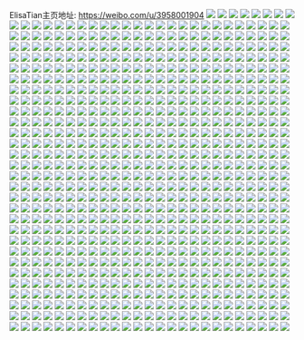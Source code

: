 ElisaTian主页地址: https://weibo.com/u/3958001904 
![](https://wx4.sinaimg.cn/mw2000/ebea50f0ly1h9fyvfhgvpj2192280x6p.jpg) 
![](https://wx4.sinaimg.cn/mw2000/ebea50f0ly1h9fyviqhkmj2192280hdu.jpg) 
![](https://wx4.sinaimg.cn/mw2000/ebea50f0ly1h9fyvkxuymj2192280e82.jpg) 
![](https://wx4.sinaimg.cn/mw2000/ebea50f0ly1h9fyvcoy4zj21ny280e83.jpg) 
![](https://wx4.sinaimg.cn/mw2000/ebea50f0ly1h9ezle5ye9j22bc334qv8.jpg) 
![](https://wx4.sinaimg.cn/mw2000/ebea50f0ly1h9dtytcs03j22bc2ag4qr.jpg) 
![](https://wx4.sinaimg.cn/mw2000/ebea50f0ly1h9dtyrjwynj22bc29mhdu.jpg) 
![](https://wx4.sinaimg.cn/mw2000/ebea50f0ly1h986stzmw3j2192280e81.jpg) 
![](https://wx4.sinaimg.cn/mw2000/ebea50f0ly1h986sqlrrhj22bc3347wj.jpg) 
![](https://wx4.sinaimg.cn/mw2000/ebea50f0ly1h972t22nc6j219227ckjl.jpg) 
![](https://wx4.sinaimg.cn/mw2000/ebea50f0ly1h92io8r3lkj22bc3341kz.jpg) 
![](https://wx4.sinaimg.cn/mw2000/ebea50f0ly1h92io6z4j1j22bc2zokjn.jpg) 
![](https://wx4.sinaimg.cn/mw2000/ebea50f0ly1h920xd5hp7j21yi2p7u0x.jpg) 
![](https://wx4.sinaimg.cn/mw2000/ebea50f0ly1h8yp0cb9pij22bc334npe.jpg) 
![](https://wx4.sinaimg.cn/mw2000/ebea50f0ly1h8yp0an647j22bc334kjn.jpg) 
![](https://wx4.sinaimg.cn/mw2000/ebea50f0ly1h8pn4egg79j22bc334npe.jpg) 
![](https://wx4.sinaimg.cn/mw2000/ebea50f0ly1h8ithi3ht3j21yw2yckjm.jpg) 
![](https://wx4.sinaimg.cn/mw2000/ebea50f0ly1h8illk7v1kj22c0340u0y.jpg) 
![](https://wx4.sinaimg.cn/mw2000/ebea50f0ly1h8bt4ytwtwj22bc2ulkjm.jpg) 
![](https://wx4.sinaimg.cn/mw2000/ebea50f0ly1h862d0gshsj23402c0kjn.jpg) 
![](https://wx4.sinaimg.cn/mw2000/ebea50f0ly1h862cyvs5pj23402c0e82.jpg) 
![](https://wx4.sinaimg.cn/mw2000/ebea50f0ly1h862d1xf8mj23402c0npf.jpg) 
![](https://wx4.sinaimg.cn/mw2000/ebea50f0ly1h862d3pm9cj23402c01kz.jpg) 
![](https://wx4.sinaimg.cn/mw2000/ebea50f0ly1h81hregxozj2190280qv5.jpg) 
![](https://wx4.sinaimg.cn/mw2000/ebea50f0ly1h81hrd3vkhj21iq1nunp7.jpg) 
![](https://wx4.sinaimg.cn/mw2000/ebea50f0ly1h81hrfmpshj21ny1ere81.jpg) 
![](https://wx4.sinaimg.cn/mw2000/ebea50f0ly1h81hrj9lhaj21nz280qv5.jpg) 
![](https://wx4.sinaimg.cn/mw2000/ebea50f0ly1h81hrkays5j21nz280u0x.jpg) 
![](https://wx4.sinaimg.cn/mw2000/ebea50f0ly1h81hrl7me0j21ku21je81.jpg) 
![](https://wx4.sinaimg.cn/mw2000/ebea50f0ly1h7veodhggoj21ns2804qq.jpg) 
![](https://wx4.sinaimg.cn/mw2000/ebea50f0ly1h7veoi4qtpj21nz280qv5.jpg) 
![](https://wx4.sinaimg.cn/mw2000/ebea50f0ly1h7veor5owmj21nz29yu0y.jpg) 
![](https://wx4.sinaimg.cn/mw2000/ebea50f0ly1h7veovveycj21nn280x6p.jpg) 
![](https://wx4.sinaimg.cn/mw2000/ebea50f0ly1h7veoxnfjcj20wi1lfh0v.jpg) 
![](https://wx4.sinaimg.cn/mw2000/ebea50f0ly1h7veoyr5fcj22c03407wi.jpg) 
![](https://wx4.sinaimg.cn/mw2000/ebea50f0ly1h7ou9q674rj22bc2ix1kz.jpg) 
![](https://wx4.sinaimg.cn/mw2000/ebea50f0ly1h7ou9uo7vtj22c02c01l0.jpg) 
![](https://wx4.sinaimg.cn/mw2000/ebea50f0ly1h7ou9ymhzdj22bc2bc7wj.jpg) 
![](https://wx4.sinaimg.cn/mw2000/ebea50f0ly1h7oua28lcfj22bc2i1x6q.jpg) 
![](https://wx4.sinaimg.cn/mw2000/ebea50f0ly1h7mig1ne5tj21mf2807wh.jpg) 
![](https://wx4.sinaimg.cn/mw2000/ebea50f0ly1h7mifxfdeoj20ui1k34kx.jpg) 
![](https://wx4.sinaimg.cn/mw2000/ebea50f0ly1h7mifunhjej20wi1ll4oe.jpg) 
![](https://wx4.sinaimg.cn/mw2000/ebea50f0ly1h7mifxstjlj20wi1msqlf.jpg) 
![](https://wx4.sinaimg.cn/mw2000/ebea50f0ly1h7miftlox7j20wi1lb18v.jpg) 
![](https://wx4.sinaimg.cn/mw2000/ebea50f0ly1h7mifys571j20wi1lo1kx.jpg) 
![](https://wx4.sinaimg.cn/mw2000/ebea50f0ly1h7mifwoguaj2192280kjl.jpg) 
![](https://wx4.sinaimg.cn/mw2000/ebea50f0ly1h7mig0ebrzj215c23u7vu.jpg) 
![](https://wx4.sinaimg.cn/mw2000/ebea50f0ly1h7mig2qnajj2192280b29.jpg) 
![](https://wx4.sinaimg.cn/mw2000/ebea50f0ly1h6wycgfovqj217k28hh6c.jpg) 
![](https://wx4.sinaimg.cn/mw2000/ebea50f0ly1h6wyckxp1qj215o2234i5.jpg) 
![](https://wx4.sinaimg.cn/mw2000/ebea50f0ly1h6wyd8rft9j2190257npe.jpg) 
![](https://wx4.sinaimg.cn/mw2000/ebea50f0ly1h6wydba8uhj2190280kjm.jpg) 
![](https://wx4.sinaimg.cn/mw2000/ebea50f0ly1h6c8t4e3rqj22c0340npd.jpg) 
![](https://wx4.sinaimg.cn/mw2000/ebea50f0ly1h67mkuulr4j20u71f30u9.jpg) 
![](https://wx4.sinaimg.cn/mw2000/ebea50f0ly1h67hso1vgpj22bc3344gi.jpg) 
![](https://wx4.sinaimg.cn/mw2000/ebea50f0ly1h67mkuip4ij21400u0gxm.jpg) 
![](https://wx4.sinaimg.cn/mw2000/ebea50f0ly1h67hsmz0syj22bc334qcw.jpg) 
![](https://wx4.sinaimg.cn/mw2000/ebea50f0ly1h67mktqbuoj21401hck8x.jpg) 
![](https://wx4.sinaimg.cn/mw2000/ebea50f0ly1h67hsqvtbvj22bc334hdu.jpg) 
![](https://wx4.sinaimg.cn/mw2000/ebea50f0ly1h67hsuujs7j22bc334grl.jpg) 
![](https://wx4.sinaimg.cn/mw2000/ebea50f0ly1h67hss3r2ej22bc3341kz.jpg) 
![](https://wx4.sinaimg.cn/mw2000/ebea50f0ly1h67hst5tpaj22bc334x6q.jpg) 
![](https://wx4.sinaimg.cn/mw2000/ebea50f0ly1h67hsu3ysgj22bc334u0x.jpg) 
![](https://wx4.sinaimg.cn/mw2000/ebea50f0ly1h67hsvnraoj22bc334qv5.jpg) 
![](https://wx4.sinaimg.cn/mw2000/ebea50f0ly1h67hswcn1aj22bc334wjr.jpg) 
![](https://wx4.sinaimg.cn/mw2000/ebea50f0ly1h60di99ae7j22c0340e83.jpg) 
![](https://wx4.sinaimg.cn/mw2000/ebea50f0ly1h60di7jf26j22c0340e83.jpg) 
![](https://wx4.sinaimg.cn/mw2000/ebea50f0ly1h60di41pj6j22c03401kz.jpg) 
![](https://wx4.sinaimg.cn/mw2000/ebea50f0ly1h60di5zqd4j22c0340npf.jpg) 
![](https://wx4.sinaimg.cn/mw2000/ebea50f0ly1h60diarjoij22c03407wj.jpg) 
![](https://wx4.sinaimg.cn/mw2000/ebea50f0ly1h60did0r50j22c0340npf.jpg) 
![](https://wx4.sinaimg.cn/mw2000/ebea50f0ly1h60difb263j22c03404qr.jpg) 
![](https://wx4.sinaimg.cn/mw2000/ebea50f0ly1h5tn8h5a0gj228c2y77wi.jpg) 
![](https://wx4.sinaimg.cn/mw2000/ebea50f0ly1h5tn8cj3a3j22c027mkjl.jpg) 
![](https://wx4.sinaimg.cn/mw2000/ebea50f0ly1h5tn8dsgtuj21hk1u71kx.jpg) 
![](https://wx4.sinaimg.cn/mw2000/ebea50f0ly1h5tn8g0iztj21hn20ub29.jpg) 
![](https://wx4.sinaimg.cn/mw2000/ebea50f0ly1h5mef7rl8yj21r02c0npd.jpg) 
![](https://wx4.sinaimg.cn/mw2000/ebea50f0ly1h5mef98lwqj21r02c0hdt.jpg) 
![](https://wx4.sinaimg.cn/mw2000/ebea50f0ly1h5mefcc2xmj21r02bau0y.jpg) 
![](https://wx4.sinaimg.cn/mw2000/ebea50f0ly1h5meesrvhyj226f2g1b2a.jpg) 
![](https://wx4.sinaimg.cn/mw2000/ebea50f0ly1h5mef5y81tj20mo15in71.jpg) 
![](https://wx4.sinaimg.cn/mw2000/ebea50f0ly1h5mef33q5fj22c0340b2g.jpg) 
![](https://wx4.sinaimg.cn/mw2000/ebea50f0ly1h5mefgok00j2340340e85.jpg) 
![](https://wx4.sinaimg.cn/mw2000/ebea50f0ly1h5mef5jh5zj20u0140h6i.jpg) 
![](https://wx4.sinaimg.cn/mw2000/ebea50f0ly1h5mefjccifj22c03401l0.jpg) 
![](https://wx4.sinaimg.cn/mw2000/ebea50f0ly1h5mefk1injj20ku0rt1gk.jpg) 
![](https://wx4.sinaimg.cn/mw2000/ebea50f0ly1h5mefmdvosj22c03404qq.jpg) 
![](https://wx4.sinaimg.cn/mw2000/ebea50f0ly1h56h4sfh44j20wi1j4ank.jpg) 
![](https://wx4.sinaimg.cn/mw2000/ebea50f0ly1h51fbfmbb4j21hc1s24qp.jpg) 
![](https://wx4.sinaimg.cn/mw2000/ebea50f0ly1h4uz0igr3mj21dt1xpkjl.jpg) 
![](https://wx4.sinaimg.cn/mw2000/ebea50f0ly1h4uz0jxi9bj22c0340b2a.jpg) 
![](https://wx4.sinaimg.cn/mw2000/ebea50f0ly1h4iygrsa6uj23402c0x6q.jpg) 
![](https://wx4.sinaimg.cn/mw2000/ebea50f0ly1h4iygq9272j23402c0b2c.jpg) 
![](https://wx4.sinaimg.cn/mw2000/ebea50f0ly1h4iygh2vq7j22lc20bx6q.jpg) 
![](https://wx4.sinaimg.cn/mw2000/ebea50f0ly1h4iygo2c23j23402c0npf.jpg) 
![](https://wx4.sinaimg.cn/mw2000/ebea50f0ly1h4iyglmo0mj21xy2cie82.jpg) 
![](https://wx4.sinaimg.cn/mw2000/ebea50f0ly1h4iyh1nmcwj23402c0x6p.jpg) 
![](https://wx4.sinaimg.cn/mw2000/ebea50f0ly1h4h08yjxpuj22c03404qq.jpg) 
![](https://wx4.sinaimg.cn/mw2000/ebea50f0ly1h4h0906sv8j22c0340qv6.jpg) 
![](https://wx4.sinaimg.cn/mw2000/ebea50f0ly1h4h091m1maj22c0340kjl.jpg) 
![](https://wx4.sinaimg.cn/mw2000/ebea50f0ly1h4h092vhcgj22c0340qv5.jpg) 
![](https://wx4.sinaimg.cn/mw2000/ebea50f0ly1h4h094vlqlj22c03407wi.jpg) 
![](https://wx4.sinaimg.cn/mw2000/ebea50f0ly1h4h096a2u4j22c03401ky.jpg) 
![](https://wx4.sinaimg.cn/mw2000/ebea50f0ly1h4h098b2jaj22c0340e82.jpg) 
![](https://wx4.sinaimg.cn/mw2000/ebea50f0ly1h4h08wzopkj22c0340kjm.jpg) 
![](https://wx4.sinaimg.cn/mw2000/ebea50f0ly1h4h09amp7hj22c0340qv5.jpg) 
![](https://wx4.sinaimg.cn/mw2000/ebea50f0ly1h4h09d8pkrj22c0340kjm.jpg) 
![](https://wx4.sinaimg.cn/mw2000/ebea50f0ly1h48vmsxaeij20wi1mie4i.jpg) 
![](https://wx4.sinaimg.cn/mw2000/ebea50f0ly1h48vmthhr1j20wh1m9nla.jpg) 
![](https://wx4.sinaimg.cn/mw2000/ebea50f0ly1h45pmqpvhij22c0340e84.jpg) 
![](https://wx4.sinaimg.cn/mw2000/ebea50f0ly1h45pmo87ekj21ho1zk4qp.jpg) 
![](https://wx4.sinaimg.cn/mw2000/ebea50f0ly1h45pmsbm08j21ho1zk1ky.jpg) 
![](https://wx4.sinaimg.cn/mw2000/ebea50f0ly1h45pmtgc3xj21ho207u0x.jpg) 
![](https://wx4.sinaimg.cn/mw2000/ebea50f0ly1h3kr04vtwej23342bc7wk.jpg) 
![](https://wx4.sinaimg.cn/mw2000/ebea50f0ly1h3kqzua87wj22bc3344qr.jpg) 
![](https://wx4.sinaimg.cn/mw2000/ebea50f0ly1h3kqzrtui8j22c03404qr.jpg) 
![](https://wx4.sinaimg.cn/mw2000/ebea50f0ly1h3kqzwsyhoj22bc334e82.jpg) 
![](https://wx4.sinaimg.cn/mw2000/ebea50f0ly1h3kr01d6f1j22bc334qv6.jpg) 
![](https://wx4.sinaimg.cn/mw2000/ebea50f0ly1h3kr07eyg2j22bc334e83.jpg) 
![](https://wx4.sinaimg.cn/mw2000/ebea50f0ly1h3g7samfmhj22bc334kjo.jpg) 
![](https://wx4.sinaimg.cn/mw2000/ebea50f0ly1h3g7sci5msj22bc3341kz.jpg) 
![](https://wx4.sinaimg.cn/mw2000/ebea50f0ly1h3g7sd1dg6j21401z4atu.jpg) 
![](https://wx4.sinaimg.cn/mw2000/ebea50f0ly1h3g7s87fkkj22bc334kjm.jpg) 
![](https://wx4.sinaimg.cn/mw2000/ebea50f0ly1h3cil5g87dj20w81mxaq0.jpg) 
![](https://wx4.sinaimg.cn/mw2000/ebea50f0ly1h3cil4hz8bj22bc334hdu.jpg) 
![](https://wx4.sinaimg.cn/mw2000/ebea50f0ly1h3cil8a9ejj22c0340qvb.jpg) 
![](https://wx4.sinaimg.cn/mw2000/ebea50f0ly1h3cil9sef8j22c02wdx6p.jpg) 
![](https://wx4.sinaimg.cn/mw2000/ebea50f0ly1h39a18xbzyj22bc334npe.jpg) 
![](https://wx4.sinaimg.cn/mw2000/ebea50f0ly1h39a171e11j22bc334kjn.jpg) 
![](https://wx4.sinaimg.cn/mw2000/ebea50f0ly1h39a19wylsj22bc334u0x.jpg) 
![](https://wx4.sinaimg.cn/mw2000/ebea50f0ly1h34i4fmf7uj22c0340e85.jpg) 
![](https://wx4.sinaimg.cn/mw2000/ebea50f0ly1h34i4gx9f2j20u0140dov.jpg) 
![](https://wx4.sinaimg.cn/mw2000/ebea50f0ly1h34i4j8oc0j20u0140wms.jpg) 
![](https://wx4.sinaimg.cn/mw2000/ebea50f0ly1h34i8v8n8yj22c0340qv6.jpg) 
![](https://wx4.sinaimg.cn/mw2000/ebea50f0ly1h34i8k1xsbj21mq1vh7wh.jpg) 
![](https://wx4.sinaimg.cn/mw2000/ebea50f0ly1h34i4kcilcj20u0140dqn.jpg) 
![](https://wx4.sinaimg.cn/mw2000/ebea50f0ly1h34i4ky4x1j20u0140n71.jpg) 
![](https://wx4.sinaimg.cn/mw2000/ebea50f0ly1h34ib6kgxhj20u010waoc.jpg) 
![](https://wx4.sinaimg.cn/mw2000/ebea50f0ly1h34ib5l9axj20u0140wqt.jpg) 
![](https://wx4.sinaimg.cn/mw2000/ebea50f0ly1h2t4ce2u80j20p618ydqc.jpg) 
![](https://wx4.sinaimg.cn/mw2000/ebea50f0ly1h2t4cdl95nj20pd18ran8.jpg) 
![](https://wx4.sinaimg.cn/mw2000/ebea50f0ly1h2t4celt6kj20p9190tk0.jpg) 
![](https://wx4.sinaimg.cn/mw2000/ebea50f0ly1h2t4cfbzhfj20po197wpl.jpg) 
![](https://wx4.sinaimg.cn/mw2000/ebea50f0ly1h2rva5644zj21qe1hob29.jpg) 
![](https://wx4.sinaimg.cn/mw2000/ebea50f0ly1h2rva5m91cj20yn1baaoi.jpg) 
![](https://wx4.sinaimg.cn/mw2000/ebea50f0ly1h2rva3zr1xj21o02npe82.jpg) 
![](https://wx4.sinaimg.cn/mw2000/ebea50f0ly1h2kqdazgzlj22c0340u0y.jpg) 
![](https://wx4.sinaimg.cn/mw2000/ebea50f0ly1h2i2hp6i14j21hh20we81.jpg) 
![](https://wx4.sinaimg.cn/mw2000/ebea50f0ly1h1o0a082h8j20n014otia.jpg) 
![](https://wx4.sinaimg.cn/mw2000/ebea50f0ly1h1o0a15deqj20n011m7co.jpg) 
![](https://wx4.sinaimg.cn/mw2000/ebea50f0ly1h1o0a25bsfj20n011mn5t.jpg) 
![](https://wx4.sinaimg.cn/mw2000/ebea50f0ly1h1o09zez4ij20il0zf7az.jpg) 
![](https://wx4.sinaimg.cn/mw2000/ebea50f0ly1h0c7hnbnvej2220220qv6.jpg) 
![](https://wx4.sinaimg.cn/mw2000/ebea50f0ly1h0c7hobnmij22221r2u0x.jpg) 
![](https://wx4.sinaimg.cn/mw2000/ebea50f0ly1h0c7hq9526j22hi1echdu.jpg) 
![](https://wx4.sinaimg.cn/mw2000/ebea50f0ly1h0c7hs9j6aj22qo1wdx6r.jpg) 
![](https://wx4.sinaimg.cn/mw2000/ebea50f0ly1gzwxogh2njj21zk1zku0x.jpg) 
![](https://wx4.sinaimg.cn/mw2000/ebea50f0ly1gzwxohg0fqj21zk1zkx6p.jpg) 
![](https://wx4.sinaimg.cn/mw2000/ebea50f0ly1gzwxok5q78j21zk1jckjl.jpg) 
![](https://wx4.sinaimg.cn/mw2000/ebea50f0ly1gzwxof6tofj21z11zkhdv.jpg) 
![](https://wx4.sinaimg.cn/mw2000/ebea50f0ly1gzq97irx6bj21491zkh51.jpg) 
![](https://wx4.sinaimg.cn/mw2000/ebea50f0ly1gzq97jmdffj211a1zkhdt.jpg) 
![](https://wx4.sinaimg.cn/mw2000/ebea50f0ly1gzq97k9pyyj21491zknmz.jpg) 
![](https://wx4.sinaimg.cn/mw2000/ebea50f0ly1gzq97i80qbj21321aiqj6.jpg) 
![](https://wx4.sinaimg.cn/mw2000/ebea50f0ly1gzmlw275hbj21dy1m2e81.jpg) 
![](https://wx4.sinaimg.cn/mw2000/ebea50f0ly1gz9z5vps56j21ho1zke81.jpg) 
![](https://wx4.sinaimg.cn/mw2000/ebea50f0ly1gz9z5tgcv6j21ho1zkb29.jpg) 
![](https://wx4.sinaimg.cn/mw2000/ebea50f0ly1gz9d0rptfvj21o023ahdu.jpg) 
![](https://wx4.sinaimg.cn/mw2000/ebea50f0ly1gywp4uqua9j22c033yx6r.jpg) 
![](https://wx4.sinaimg.cn/mw2000/ebea50f0ly1gyrd2fvbhlj21hn1zkkjl.jpg) 
![](https://wx4.sinaimg.cn/mw2000/ebea50f0ly1gyfif7kqevj21ho1zkkjl.jpg) 
![](https://wx4.sinaimg.cn/mw2000/ebea50f0ly1gyb3d7idfoj21jk1jkb2a.jpg) 
![](https://wx4.sinaimg.cn/mw2000/ebea50f0ly1gyb3d7y0lkj20ec0ec0v9.jpg) 
![](https://wx4.sinaimg.cn/mw2000/ebea50f0ly1gyb3d5j6zkj21jk1jk4qr.jpg) 
![](https://wx4.sinaimg.cn/mw2000/ebea50f0ly1gyb3d9fwm2j21jk1jkx6p.jpg) 
![](https://wx4.sinaimg.cn/mw2000/ebea50f0ly1gy7rclbaiuj22932rcb2a.jpg) 
![](https://wx4.sinaimg.cn/mw2000/ebea50f0ly1gy05p40r7vj20n00s444p.jpg) 
![](https://wx4.sinaimg.cn/mw2000/ebea50f0ly1gy05p2w225j21491zkkjl.jpg) 
![](https://wx4.sinaimg.cn/mw2000/ebea50f0ly1gy05p1jwhlj21491zke81.jpg) 
![](https://wx4.sinaimg.cn/mw2000/ebea50f0ly1gy05p4h31jj20n00sdgp4.jpg) 
![](https://wx4.sinaimg.cn/mw2000/ebea50f0ly1gxp7wkrh2bj21r71r7qv5.jpg) 
![](https://wx4.sinaimg.cn/mw2000/ebea50f0ly1gxb7urb0cwj21491zknpd.jpg) 
![](https://wx4.sinaimg.cn/mw2000/ebea50f0ly1gxa4k5mzwdj20ye1xg7wh.jpg) 
![](https://wx4.sinaimg.cn/mw2000/ebea50f0ly1gx93dnp9cbj23402c0e81.jpg) 
![](https://wx4.sinaimg.cn/mw2000/ebea50f0ly1gwkfw054r9j20u01bokjl.jpg) 
![](https://wx4.sinaimg.cn/mw2000/ebea50f0ly1gwkfvyn5rdj20u01ap1ky.jpg) 
![](https://wx4.sinaimg.cn/mw2000/ebea50f0ly1gwconjzihnj21hn1vh4qq.jpg) 
![](https://wx4.sinaimg.cn/mw2000/ebea50f0ly1gwconnxnccj21o01o0u0y.jpg) 
![](https://wx4.sinaimg.cn/mw2000/ebea50f0ly1gwconfij7dj21491fdnnh.jpg) 
![](https://wx4.sinaimg.cn/mw2000/ebea50f0ly1gwconmbig7j21zk149npd.jpg) 
![](https://wx4.sinaimg.cn/mw2000/ebea50f0ly1gw5kmlx3ikj20qy0qy42i.jpg) 
![](https://wx4.sinaimg.cn/mw2000/ebea50f0ly1gvyr0wx8c9j21ze33zkjl.jpg) 
![](https://wx4.sinaimg.cn/mw2000/004jRn6oly1gvf4e8z0juj60u00u045402.jpg) 
![](https://wx4.sinaimg.cn/mw2000/004jRn6oly1gvf4e9e6i4j60u00u0dm202.jpg) 
![](https://wx4.sinaimg.cn/mw2000/ebea50f0ly1gvf4e7yuyij20u00u07bq.jpg) 
![](https://wx4.sinaimg.cn/mw2000/ebea50f0ly1gvf4ea4419j21400u0k4w.jpg) 
![](https://wx4.sinaimg.cn/mw2000/004jRn6oly1gvf4mwuvbkj60u00u0k0u02.jpg) 
![](https://wx4.sinaimg.cn/mw2000/ebea50f0ly1gvf4mxbc02j20u00u0gtz.jpg) 
![](https://wx4.sinaimg.cn/mw2000/004jRn6oly1gv046pn4iej61o01o0x6p02.jpg) 
![](https://wx4.sinaimg.cn/mw2000/004jRn6oly1gv046ok94aj61o01o0npd02.jpg) 
![](https://wx4.sinaimg.cn/mw2000/004jRn6oly1gv046r8505j62c02p7npe02.jpg) 
![](https://wx4.sinaimg.cn/mw2000/004jRn6oly1guvd0hunasj611w1oy4qp02.jpg) 
![](https://wx4.sinaimg.cn/mw2000/004jRn6oly1guvd0jf1g0j613e1rle8102.jpg) 
![](https://wx4.sinaimg.cn/mw2000/004jRn6oly1guvd0h3b83j611f1swb2902.jpg) 
![](https://wx4.sinaimg.cn/mw2000/004jRn6oly1gunhk827t2j613x1qs1kx02.jpg) 
![](https://wx4.sinaimg.cn/mw2000/004jRn6oly1gunhk65titj613q1v9e8102.jpg) 
![](https://wx4.sinaimg.cn/mw2000/004jRn6oly1gunhk9u4o3j61291zghdt02.jpg) 
![](https://wx4.sinaimg.cn/mw2000/ebea50f0ly1gunhkb9w9vj21491uib29.jpg) 
![](https://wx4.sinaimg.cn/mw2000/004jRn6oly1gunhke5d9qj61491sx1kx02.jpg) 
![](https://wx4.sinaimg.cn/mw2000/004jRn6oly1gunhkcnj6lj61491zkb2902.jpg) 
![](https://wx4.sinaimg.cn/mw2000/ebea50f0ly1gunhkj81y2j21491vkkjl.jpg) 
![](https://wx4.sinaimg.cn/mw2000/004jRn6oly1gunhkg0hxcj613x1qu4qp02.jpg) 
![](https://wx4.sinaimg.cn/mw2000/ebea50f0ly1gunhkh852xj211w1p64qp.jpg) 
![](https://wx4.sinaimg.cn/mw2000/004jRn6oly1guar8lc6s2j613s1yrb2902.jpg) 
![](https://wx4.sinaimg.cn/mw2000/004jRn6oly1gu1khvm3isj60n00hlacp02.jpg) 
![](https://wx4.sinaimg.cn/mw2000/004jRn6oly1gtwd4ftyoaj61zk1hn7wi02.jpg) 
![](https://wx4.sinaimg.cn/mw2000/004jRn6oly1gtosbf3flmj60u0147n5w02.jpg) 
![](https://wx4.sinaimg.cn/mw2000/ebea50f0ly1gtosbga9t1j21hh1zk4qp.jpg) 
![](https://wx4.sinaimg.cn/mw2000/ebea50f0ly1gtosbiyv15j21491zke81.jpg) 
![](https://wx4.sinaimg.cn/mw2000/ebea50f0ly1gt8elnsr0uj21o01o0u0y.jpg) 
![](https://wx4.sinaimg.cn/mw2000/ebea50f0ly1gsyu7to6pcj21o01o0qv5.jpg) 
![](https://wx4.sinaimg.cn/mw2000/ebea50f0ly1gsyu7vgc73j21ek1j4hba.jpg) 
![](https://wx4.sinaimg.cn/mw2000/ebea50f0ly1gskfti5xiuj21ho1zkqv5.jpg) 
![](https://wx4.sinaimg.cn/mw2000/ebea50f0ly1gskftgozr8j21ga1y9u0x.jpg) 
![](https://wx4.sinaimg.cn/mw2000/ebea50f0ly1gskftkifrej21ho1zkx6p.jpg) 
![](https://wx4.sinaimg.cn/mw2000/ebea50f0ly1gskftlmnjrj21ex1wjnpd.jpg) 
![](https://wx4.sinaimg.cn/mw2000/ebea50f0ly1gskftm7nvvj21ga1xsnpd.jpg) 
![](https://wx4.sinaimg.cn/mw2000/ebea50f0ly1gsfo2f8trsj20n01dqn7u.jpg) 
![](https://wx4.sinaimg.cn/mw2000/ebea50f0ly1gsbxk1vyzpj22c0340hdv.jpg) 
![](https://wx4.sinaimg.cn/mw2000/ebea50f0ly1grsknphq4hj22c03401kz.jpg) 
![](https://wx4.sinaimg.cn/mw2000/ebea50f0ly1grsknqxxsxj22c03401kz.jpg) 
![](https://wx4.sinaimg.cn/mw2000/ebea50f0ly1grsknnugn0j22c0340e82.jpg) 
![](https://wx4.sinaimg.cn/mw2000/ebea50f0ly1grsknsp7cnj21ho1zwnpf.jpg) 
![](https://wx4.sinaimg.cn/mw2000/ebea50f0ly1grrem4pa2pj21o01o0kjm.jpg) 
![](https://wx4.sinaimg.cn/mw2000/ebea50f0ly1gr49s7mrzcj20n00d614g.jpg) 
![](https://wx4.sinaimg.cn/mw2000/ebea50f0ly1gqr3dzddw1j21zk1ho7wl.jpg) 
![](https://wx4.sinaimg.cn/mw2000/ebea50f0ly1gqp15q2kbsj23402c0b2c.jpg) 
![](https://wx4.sinaimg.cn/mw2000/ebea50f0ly1gqc3hf4ueoj23402c0hdw.jpg) 
![](https://wx4.sinaimg.cn/mw2000/ebea50f0ly1gq5hh96tjwj21ds1zfkjo.jpg) 
![](https://wx4.sinaimg.cn/mw2000/ebea50f0ly1gq5hj3ggozj21fl1xd4qu.jpg) 
![](https://wx4.sinaimg.cn/mw2000/ebea50f0ly1gq5hhbtpd0j21ho1wl4qr.jpg) 
![](https://wx4.sinaimg.cn/mw2000/ebea50f0ly1gq5hh6zz4uj21ho1zk7wi.jpg) 
![](https://wx4.sinaimg.cn/mw2000/ebea50f0ly1gq4etmrfwlj22c0340x6q.jpg) 
![](https://wx4.sinaimg.cn/mw2000/ebea50f0ly1gpob97eaycj20n00jnk1q.jpg) 
![](https://wx4.sinaimg.cn/mw2000/ebea50f0ly1gp4kxdffbxj20ru0zsb29.jpg) 
![](https://wx4.sinaimg.cn/mw2000/ebea50f0ly1gp4kx7d2d2j21bj1re4qp.jpg) 
![](https://wx4.sinaimg.cn/mw2000/ebea50f0ly1gp4kxcptssj21ho1zk7wl.jpg) 
![](https://wx4.sinaimg.cn/mw2000/ebea50f0ly1gp4kx4zw6fj21o01o0kjn.jpg) 
![](https://wx4.sinaimg.cn/mw2000/ebea50f0ly1gp4kx665qcj21o01o07wi.jpg) 
![](https://wx4.sinaimg.cn/mw2000/ebea50f0ly1gp4l0ogm5fj20m20x41kx.jpg) 
![](https://wx4.sinaimg.cn/mw2000/ebea50f0ly1gp4l5qra99j20ss177qow.jpg) 
![](https://wx4.sinaimg.cn/mw2000/ebea50f0ly1gp4kx8x4hbj21tz2ldu0y.jpg) 
![](https://wx4.sinaimg.cn/mw2000/ebea50f0ly1gobkq07k7qj21o01o07wi.jpg) 
![](https://wx4.sinaimg.cn/mw2000/ebea50f0ly1go4tk3p8pbj21ho1zk4qp.jpg) 
![](https://wx4.sinaimg.cn/mw2000/ebea50f0ly1go3hvqwjjlj23402c0kjn.jpg) 
![](https://wx4.sinaimg.cn/mw2000/ebea50f0ly1gm1csxeg23j21d720z4qs.jpg) 
![](https://wx4.sinaimg.cn/mw2000/ebea50f0ly1gm1ct71qcej21zk1ho1l0.jpg) 
![](https://wx4.sinaimg.cn/mw2000/ebea50f0ly1gm1ct1791cj21zk1hnnpf.jpg) 
![](https://wx4.sinaimg.cn/mw2000/ebea50f0ly1glz90b2yylj21lo1zk4qv.jpg) 
![](https://wx4.sinaimg.cn/mw2000/ebea50f0ly1glpy7v90h1j21zk1hnqv9.jpg) 
![](https://wx4.sinaimg.cn/mw2000/ebea50f0ly1gl59622u2tj20n01tz1ky.jpg) 
![](https://wx4.sinaimg.cn/mw2000/ebea50f0ly1gkmttv1vb2j21zk1491l0.jpg) 
![](https://wx4.sinaimg.cn/mw2000/ebea50f0ly1gkmtu00p8lj212x1mdk50.jpg) 
![](https://wx4.sinaimg.cn/mw2000/ebea50f0ly1gkmttsuq6tj21zk149u0z.jpg) 
![](https://wx4.sinaimg.cn/mw2000/ebea50f0ly1gkk9jnkja3j21bp1zke85.jpg) 
![](https://wx4.sinaimg.cn/mw2000/ebea50f0ly1gk9xav55jkj22823407wk.jpg) 
![](https://wx4.sinaimg.cn/mw2000/ebea50f0ly1gk9xatmjypj22r72bzu0y.jpg) 
![](https://wx4.sinaimg.cn/mw2000/ebea50f0ly1gk9xawxktsj21hl1qpb29.jpg) 
![](https://wx4.sinaimg.cn/mw2000/ebea50f0ly1gk34jzypthj21451ho7wi.jpg) 
![](https://wx4.sinaimg.cn/mw2000/ebea50f0ly1gk34jz4n0lj224c2ts7wi.jpg) 
![](https://wx4.sinaimg.cn/mw2000/ebea50f0ly1gk34jwlftxj21ho1zkhdz.jpg) 
![](https://wx4.sinaimg.cn/mw2000/ebea50f0ly1giw0qtiq3dj21zk1hoqv9.jpg) 
![](https://wx4.sinaimg.cn/mw2000/ebea50f0ly1giw0qvw8qfj21zk1io4qu.jpg) 
![](https://wx4.sinaimg.cn/mw2000/ebea50f0ly1gibmvcmyebj21hh1ykhdy.jpg) 
![](https://wx4.sinaimg.cn/mw2000/ebea50f0ly1gibmvg8q2xj21gh1zi1l3.jpg) 
![](https://wx4.sinaimg.cn/mw2000/ebea50f0ly1gibmvej8prj21hh1zknpi.jpg) 
![](https://wx4.sinaimg.cn/mw2000/ebea50f0ly1gibmvhn4r9j21wm1fh7wk.jpg) 
![](https://wx4.sinaimg.cn/mw2000/ebea50f0ly1gibmvb3e96j21u71hoe86.jpg) 
![](https://wx4.sinaimg.cn/mw2000/ebea50f0ly1gibmvktnppj21zk1ho1l3.jpg) 
![](https://wx4.sinaimg.cn/mw2000/ebea50f0ly1ghm5scv07ij21o01o0npd.jpg) 
![](https://wx4.sinaimg.cn/mw2000/ebea50f0ly1ggs06z0ku6j21o01o0x6p.jpg) 
![](https://wx4.sinaimg.cn/mw2000/ebea50f0ly1ggpprufx4qj21371qyb29.jpg) 
![](https://wx4.sinaimg.cn/mw2000/ebea50f0ly1ggpprvsz9dj21qq0x21kx.jpg) 
![](https://wx4.sinaimg.cn/mw2000/ebea50f0ly1ggoilcjyqnj21zk1ef4qs.jpg) 
![](https://wx4.sinaimg.cn/mw2000/ebea50f0ly1ggoilgapq1j21zk1ephdw.jpg) 
![](https://wx4.sinaimg.cn/mw2000/ebea50f0ly1ggoimet19lj20n00qtaaf.jpg) 
![](https://wx4.sinaimg.cn/mw2000/ebea50f0ly1ggoipm3xf9j213z0thu0x.jpg) 
![](https://wx4.sinaimg.cn/mw2000/ebea50f0ly1ggoile06ldj21kh14v4qr.jpg) 
![](https://wx4.sinaimg.cn/mw2000/ebea50f0ly1ggoimuq0bxj20n00w1t97.jpg) 
![](https://wx4.sinaimg.cn/mw2000/ebea50f0ly1gget9lp012j21481z2kjl.jpg) 
![](https://wx4.sinaimg.cn/mw2000/ebea50f0ly1gg618ppyanj21hc0u0trt.jpg) 
![](https://wx4.sinaimg.cn/mw2000/ebea50f0ly1gg618p4rzzj22dq1l57wi.jpg) 
![](https://wx4.sinaimg.cn/mw2000/ebea50f0ly1gg3jqiyvt5j21e20s67e1.jpg) 
![](https://wx4.sinaimg.cn/mw2000/ebea50f0ly1gfsttloshtj212e1zku0y.jpg) 
![](https://wx4.sinaimg.cn/mw2000/ebea50f0ly1gfsttityuwj20n00gxdke.jpg) 
![](https://wx4.sinaimg.cn/mw2000/ebea50f0ly1gfsttm8y4mj20n00cpq7g.jpg) 
![](https://wx4.sinaimg.cn/mw2000/ebea50f0ly1gfonpybuy9j21491zkb2b.jpg) 
![](https://wx4.sinaimg.cn/mw2000/ebea50f0ly1gfkscb1m8lj21hn1zkkjo.jpg) 
![](https://wx4.sinaimg.cn/mw2000/ebea50f0ly1gfkscf2v50j21hn1zk4qt.jpg) 
![](https://wx4.sinaimg.cn/mw2000/ebea50f0ly1gfkscg1ysfj20n00ud17s.jpg) 
![](https://wx4.sinaimg.cn/mw2000/ebea50f0ly1gfkscj6193j21491zknpf.jpg) 
![](https://wx4.sinaimg.cn/mw2000/ebea50f0ly1gfkscl1uxdj21o0280u0x.jpg) 
![](https://wx4.sinaimg.cn/mw2000/ebea50f0ly1gfksc6zb8fj21491zk1kx.jpg) 
![](https://wx4.sinaimg.cn/mw2000/ebea50f0ly1gfksdq3hxpj22801o0e83.jpg) 
![](https://wx4.sinaimg.cn/mw2000/ebea50f0ly1gfksdnyn4gj21o01o0x6p.jpg) 
![](https://wx4.sinaimg.cn/mw2000/ebea50f0ly1gfksdrirl9j21o01o0b2a.jpg) 
![](https://wx4.sinaimg.cn/mw2000/ebea50f0ly1gf555f5xmzj20u00u012v.jpg) 
![](https://wx4.sinaimg.cn/mw2000/ebea50f0ly1gf3ui0xdl0j21o01o0hdu.jpg) 
![](https://wx4.sinaimg.cn/mw2000/ebea50f0ly1gf3ui3curyj21o01o0b2a.jpg) 
![](https://wx4.sinaimg.cn/mw2000/ebea50f0ly1gf3ui5887tj21o01o07wi.jpg) 
![](https://wx4.sinaimg.cn/mw2000/ebea50f0ly1gf3ui6wsuqj21o01o0e82.jpg) 
![](https://wx4.sinaimg.cn/mw2000/ebea50f0ly1gf3ui9bvnyj21o01o0u0x.jpg) 
![](https://wx4.sinaimg.cn/mw2000/ebea50f0ly1gf3uibdljzj21o01o0u0x.jpg) 
![](https://wx4.sinaimg.cn/mw2000/ebea50f0ly1gey2qq1xafj21ea23f1kx.jpg) 
![](https://wx4.sinaimg.cn/mw2000/ebea50f0ly1geeauerpalj21zk1if1ky.jpg) 
![](https://wx4.sinaimg.cn/mw2000/ebea50f0ly1geeauduza7j21hn1zknoi.jpg) 
![](https://wx4.sinaimg.cn/mw2000/ebea50f0ly1geeauf6xgcj21zk1hoaxf.jpg) 
![](https://wx4.sinaimg.cn/mw2000/ebea50f0ly1gdx5ibvelij20n02vzqv8.jpg) 
![](https://wx4.sinaimg.cn/mw2000/ebea50f0ly1gdj2t1jmr0j20n00p3dih.jpg) 
![](https://wx4.sinaimg.cn/mw2000/ebea50f0ly1gdivun1v82j20n024o1hl.jpg) 
![](https://wx4.sinaimg.cn/mw2000/ebea50f0ly1gdfl0ky1x7j21o0280hdu.jpg) 
![](https://wx4.sinaimg.cn/mw2000/ebea50f0ly1gdb0bow4uxj21o0280u0y.jpg) 
![](https://wx4.sinaimg.cn/mw2000/ebea50f0ly1gdb0bqjgwoj21o0280e82.jpg) 
![](https://wx4.sinaimg.cn/mw2000/ebea50f0ly1gdb0bswtulj21o0280kjm.jpg) 
![](https://wx4.sinaimg.cn/mw2000/ebea50f0ly1gdb0bv1tqfj21o0280b2a.jpg) 
![](https://wx4.sinaimg.cn/mw2000/ebea50f0ly1gdb0bwjidgj21o0280e83.jpg) 
![](https://wx4.sinaimg.cn/mw2000/ebea50f0ly1gdb0bxoq3yj21o0280b2a.jpg) 
![](https://wx4.sinaimg.cn/mw2000/ebea50f0ly1gdb0byydb1j21o02801ky.jpg) 
![](https://wx4.sinaimg.cn/mw2000/ebea50f0ly1gdb0bnynrkj21z41hc1ky.jpg) 
![](https://wx4.sinaimg.cn/mw2000/ebea50f0ly1gdb0bzql04j21xz19e7wh.jpg) 
![](https://wx4.sinaimg.cn/mw2000/ebea50f0ly1gdb0c3prcjj20n03exu10.jpg) 
![](https://wx4.sinaimg.cn/mw2000/ebea50f0ly1gd8luq3mn2j21o01o07wl.jpg) 
![](https://wx4.sinaimg.cn/mw2000/ebea50f0ly1gcyfzvgo1bj21o01o01ky.jpg) 
![](https://wx4.sinaimg.cn/mw2000/ebea50f0ly1gcv29xefm7j21gr1vve83.jpg) 
![](https://wx4.sinaimg.cn/mw2000/ebea50f0ly1gcv2a3m1ksj21lc1jqqv5.jpg) 
![](https://wx4.sinaimg.cn/mw2000/ebea50f0ly1gcv2a5415bj21o01o0npd.jpg) 
![](https://wx4.sinaimg.cn/mw2000/ebea50f0ly1gcv2a1e9yej21h12097wk.jpg) 
![](https://wx4.sinaimg.cn/mw2000/ebea50f0ly1gcv2a5qayrj21o01o0hdt.jpg) 
![](https://wx4.sinaimg.cn/mw2000/ebea50f0ly1gcv29uda6gj21o01o0e81.jpg) 
![](https://wx4.sinaimg.cn/mw2000/ebea50f0ly1gcv2a6hwwej21ho1zke84.jpg) 
![](https://wx4.sinaimg.cn/mw2000/ebea50f0ly1gcv2a7n6n5j21o01o0qv5.jpg) 
![](https://wx4.sinaimg.cn/mw2000/ebea50f0ly1gcv2a4dqmoj21o01o0u0x.jpg) 
![](https://wx4.sinaimg.cn/mw2000/ebea50f0ly1gcv2a90fcgj21o01o04qq.jpg) 
![](https://wx4.sinaimg.cn/mw2000/ebea50f0ly1gcmycuo2iaj21o01o0u0x.jpg) 
![](https://wx4.sinaimg.cn/mw2000/ebea50f0ly1gcci1xk63wj21o01o0hdt.jpg) 
![](https://wx4.sinaimg.cn/mw2000/ebea50f0gy1gc6fpw3ogdj23402c0x6p.jpg) 
![](https://wx4.sinaimg.cn/mw2000/ebea50f0ly1gc2pdua9ylj20u010edpz.jpg) 
![](https://wx4.sinaimg.cn/mw2000/ebea50f0ly1gboaeq9qvpj22bc334qv6.jpg) 
![](https://wx4.sinaimg.cn/mw2000/ebea50f0ly1gbbawsxvraj20n00zbtla.jpg) 
![](https://wx4.sinaimg.cn/mw2000/ebea50f0ly1gaztd41nnij21o01o0hdt.jpg) 
![](https://wx4.sinaimg.cn/mw2000/ebea50f0gy1gatu6ggjg9j21491zkkjn.jpg) 
![](https://wx4.sinaimg.cn/mw2000/ebea50f0gy1gatuay4d2hj22c02c04o1.jpg) 
![](https://wx4.sinaimg.cn/mw2000/ebea50f0gy1gatubr7gl8j22481l61ky.jpg) 
![](https://wx4.sinaimg.cn/mw2000/ebea50f0ly1gah5ltkocsj21l62dshdt.jpg) 
![](https://wx4.sinaimg.cn/mw2000/ebea50f0ly1ga7y3qziboj22462zwx6q.jpg) 
![](https://wx4.sinaimg.cn/mw2000/ebea50f0ly1g9uc5sgvxdj216o1ku1kx.jpg) 
![](https://wx4.sinaimg.cn/mw2000/ebea50f0ly1g9phymo1s8j20rs1smtuu.jpg) 
![](https://wx4.sinaimg.cn/mw2000/ebea50f0ly1g9p7xdl8rrj23402c01kx.jpg) 
![](https://wx4.sinaimg.cn/mw2000/ebea50f0ly1g9nzoqp5ipj20rs1qr7wd.jpg) 
![](https://wx4.sinaimg.cn/mw2000/ebea50f0ly1g9nzopv1adj20rs1p0dz1.jpg) 
![](https://wx4.sinaimg.cn/mw2000/ebea50f0ly1g9nzoraxdqj20rs1q6qrf.jpg) 
![](https://wx4.sinaimg.cn/mw2000/ebea50f0ly1g9nzorsjjej20rs18iakr.jpg) 
![](https://wx4.sinaimg.cn/mw2000/ebea50f0ly1g9ma0e7oz5j20rs10htlr.jpg) 
![](https://wx4.sinaimg.cn/mw2000/ebea50f0ly1g9gi2crdi5j20v91vodqo.jpg) 
![](https://wx4.sinaimg.cn/mw2000/ebea50f0ly1g93h6sxydxj20v90v6k9o.jpg) 
![](https://wx4.sinaimg.cn/mw2000/ebea50f0ly1g8wrpkyf7vj20v90n1no5.jpg) 
![](https://wx4.sinaimg.cn/mw2000/ebea50f0ly1g8vip4y324j23402c0hdv.jpg) 
![](https://wx4.sinaimg.cn/mw2000/ebea50f0ly1g8vip8utevj21bf0zkb2a.jpg) 
![](https://wx4.sinaimg.cn/mw2000/ebea50f0ly1g8vip9repkj21bf0zk7wi.jpg) 
![](https://wx4.sinaimg.cn/mw2000/ebea50f0ly1g8vip6gvaxj21491zke84.jpg) 
![](https://wx4.sinaimg.cn/mw2000/ebea50f0ly1g8vip7xe7lj210o1zk4qs.jpg) 
![](https://wx4.sinaimg.cn/mw2000/ebea50f0ly1g8vip3eoqej21ho1zkx6v.jpg) 
![](https://wx4.sinaimg.cn/mw2000/ebea50f0gy1g8mb5u5og5j21zk1honpf.jpg) 
![](https://wx4.sinaimg.cn/mw2000/ebea50f0ly1g8bwc95zufj21zk1honpd.jpg) 
![](https://wx4.sinaimg.cn/mw2000/ebea50f0ly1g8bwcai7ddj21zk1hob2a.jpg) 
![](https://wx4.sinaimg.cn/mw2000/ebea50f0gy1g7wy2eji4tj20rs1gsdwv.jpg) 
![](https://wx4.sinaimg.cn/mw2000/ebea50f0gy1g7wpfd2m5ej22c02c0qv6.jpg) 
![](https://wx4.sinaimg.cn/mw2000/ebea50f0ly1g7kc8eind2j21mc1mcb29.jpg) 
![](https://wx4.sinaimg.cn/mw2000/ebea50f0ly1g7kc8e12ihj20sg0sgwk4.jpg) 
![](https://wx4.sinaimg.cn/mw2000/ebea50f0ly1g7kc8euiotj21mc1mch3p.jpg) 
![](https://wx4.sinaimg.cn/mw2000/ebea50f0ly1g7j3z6tg39j21491zk1l0.jpg) 
![](https://wx4.sinaimg.cn/mw2000/ebea50f0ly1g7gexx0c02j23401ppqv5.jpg) 
![](https://wx4.sinaimg.cn/mw2000/ebea50f0ly1g76whqq3jzj20v90hk7ct.jpg) 
![](https://wx4.sinaimg.cn/mw2000/ebea50f0ly1g6y50w5py3j20tn0mr0zv.jpg) 
![](https://wx4.sinaimg.cn/mw2000/ebea50f0ly1g6y50xiay1j20u00u0jxi.jpg) 
![](https://wx4.sinaimg.cn/mw2000/ebea50f0ly1g6y50u57ykj23402c0x6q.jpg) 
![](https://wx4.sinaimg.cn/mw2000/ebea50f0ly1g6thjyag3dj233d23d4qr.jpg) 
![](https://wx4.sinaimg.cn/mw2000/ebea50f0ly1g6oknl3lvpj212o1w64j1.jpg) 
![](https://wx4.sinaimg.cn/mw2000/ebea50f0ly1g6oknkr2a6j211q1xye0m.jpg) 
![](https://wx4.sinaimg.cn/mw2000/ebea50f0ly1g6okogp46fj21061y2qq7.jpg) 
![](https://wx4.sinaimg.cn/mw2000/ebea50f0ly1g6okoda3uxj21o02yo7wp.jpg) 
![](https://wx4.sinaimg.cn/mw2000/ebea50f0ly1g6oko7mkq3j21o02you15.jpg) 
![](https://wx4.sinaimg.cn/mw2000/ebea50f0ly1g6okofr06hj21o02yokjr.jpg) 
![](https://wx4.sinaimg.cn/mw2000/ebea50f0ly1g6jzba3f8sj22c02c0npe.jpg) 
![](https://wx4.sinaimg.cn/mw2000/ebea50f0gy1g6deydcwiqj20v90uzqv5.jpg) 
![](https://wx4.sinaimg.cn/mw2000/ebea50f0gy1g6deyuk1fgj20v90um4qq.jpg) 
![](https://wx4.sinaimg.cn/mw2000/ebea50f0gy1g6deygs1smj20v90uj1ky.jpg) 
![](https://wx4.sinaimg.cn/mw2000/ebea50f0gy1g6deylte15j22c02c0x6r.jpg) 
![](https://wx4.sinaimg.cn/mw2000/ebea50f0gy1g6deymj845j20r10jejvh.jpg) 
![](https://wx4.sinaimg.cn/mw2000/ebea50f0gy1g6deynasiuj20v50qc7en.jpg) 
![](https://wx4.sinaimg.cn/mw2000/ebea50f0gy1g6deyad20yj20v90t5e81.jpg) 
![](https://wx4.sinaimg.cn/mw2000/ebea50f0gy1g6deyw9bnoj20v90l1nkn.jpg) 
![](https://wx4.sinaimg.cn/mw2000/ebea50f0gy1g6deyp86bjj20v90qh7wh.jpg) 
![](https://wx4.sinaimg.cn/mw2000/ebea50f0gy1g6c8yofk89j20v91ocniu.jpg) 
![](https://wx4.sinaimg.cn/mw2000/ebea50f0gy1g6c8ys72hvj20v91oc1kx.jpg) 
![](https://wx4.sinaimg.cn/mw2000/ebea50f0gy1g6c8ytrqfzj20v91ocqt4.jpg) 
![](https://wx4.sinaimg.cn/mw2000/ebea50f0gy1g6c8yqr3q4j20v91ocb29.jpg) 
![](https://wx4.sinaimg.cn/mw2000/ebea50f0gy1g6c8yv81swj20v91ocx0r.jpg) 
![](https://wx4.sinaimg.cn/mw2000/ebea50f0gy1g6c8ywq32fj20v91oc1kx.jpg) 
![](https://wx4.sinaimg.cn/mw2000/ebea50f0gy1g6av4miaw9j21ho1zkqv8.jpg) 
![](https://wx4.sinaimg.cn/mw2000/ebea50f0gy1g6av3u3d22j22c02c0hdv.jpg) 
![](https://wx4.sinaimg.cn/mw2000/ebea50f0gy1g6auxh3uuij23402c0u0z.jpg) 
![](https://wx4.sinaimg.cn/mw2000/ebea50f0ly1g65h6ex3ojj21ho1zkhdx.jpg) 
![](https://wx4.sinaimg.cn/mw2000/ebea50f0ly1g5s9fqtsxuj21sg0yf4qp.jpg) 
![](https://wx4.sinaimg.cn/mw2000/ebea50f0ly1g5fz52zhqej21cc1sg1ky.jpg) 
![](https://wx4.sinaimg.cn/mw2000/ebea50f0ly1g4jh17mlggj20rs16rnfb.jpg) 
![](https://wx4.sinaimg.cn/mw2000/ebea50f0ly1g4jh1dgwe6j20rs1lw1kx.jpg) 
![](https://wx4.sinaimg.cn/mw2000/ebea50f0ly1g4jh1hicycj23402c0b2b.jpg) 
![](https://wx4.sinaimg.cn/mw2000/ebea50f0ly1g4jh18t4pwj23402c01ky.jpg) 
![](https://wx4.sinaimg.cn/mw2000/ebea50f0ly1g4jh16yy5pj23402c0hdu.jpg) 
![](https://wx4.sinaimg.cn/mw2000/ebea50f0ly1g4jh1dxor7j20v90wdwqz.jpg) 
![](https://wx4.sinaimg.cn/mw2000/ebea50f0ly1g4hwa6utxuj20v910j10c.jpg) 
![](https://wx4.sinaimg.cn/mw2000/ebea50f0ly1g4hwabu3okj24mo3344qt.jpg) 
![](https://wx4.sinaimg.cn/mw2000/ebea50f0ly1g4hwc25m7pj20v90kraea.jpg) 
![](https://wx4.sinaimg.cn/mw2000/ebea50f0gy1g4g6styfyvj216o1kue79.jpg) 
![](https://wx4.sinaimg.cn/mw2000/ebea50f0gy1g4g6svsuvij216o1ku7wh.jpg) 
![](https://wx4.sinaimg.cn/mw2000/ebea50f0ly1g4eom1tdrej20rs1t7x16.jpg) 
![](https://wx4.sinaimg.cn/mw2000/ebea50f0gy1g43b4qetsmj22c02c01kz.jpg) 
![](https://wx4.sinaimg.cn/mw2000/ebea50f0gy1g43b58lyecj22c02c0x6r.jpg) 
![](https://wx4.sinaimg.cn/mw2000/ebea50f0gy1g43b4du1roj22c02c0b2a.jpg) 
![](https://wx4.sinaimg.cn/mw2000/ebea50f0ly1g3oczrnhylj21cc1sge82.jpg) 
![](https://wx4.sinaimg.cn/mw2000/ebea50f0ly1g3oczzi8j3j233422d7wj.jpg) 
![](https://wx4.sinaimg.cn/mw2000/ebea50f0ly1g3oczt6lthj20v90snwpj.jpg) 
![](https://wx4.sinaimg.cn/mw2000/ebea50f0ly1g3m0o5yvvxj23402c0b29.jpg) 
![](https://wx4.sinaimg.cn/mw2000/ebea50f0ly1g3kprya22sj21cc1sgttx.jpg) 
![](https://wx4.sinaimg.cn/mw2000/ebea50f0ly1g3kpryvgtqj219m1prk9o.jpg) 
![](https://wx4.sinaimg.cn/mw2000/ebea50f0ly1g3kprxm083j20v912u7wh.jpg) 
![](https://wx4.sinaimg.cn/mw2000/ebea50f0ly1g3kilwrxlyj22c02c0kjm.jpg) 
![](https://wx4.sinaimg.cn/mw2000/ebea50f0ly1g3kilungfrj22c02c04qq.jpg) 
![](https://wx4.sinaimg.cn/mw2000/ebea50f0ly1g3kilzhbcej22c02c0b2a.jpg) 
![](https://wx4.sinaimg.cn/mw2000/ebea50f0ly1g3kim20qu5j22c02c0u0y.jpg) 
![](https://wx4.sinaimg.cn/mw2000/ebea50f0ly1g3kim41naej22c02c07wi.jpg) 
![](https://wx4.sinaimg.cn/mw2000/ebea50f0ly1g3kim626dbj22c02c0x6p.jpg) 
![](https://wx4.sinaimg.cn/mw2000/ebea50f0ly1g3kimbjkysj22c02c0e82.jpg) 
![](https://wx4.sinaimg.cn/mw2000/ebea50f0ly1g3kimf93shj22c02c0hdu.jpg) 
![](https://wx4.sinaimg.cn/mw2000/ebea50f0ly1g3kimh31tej22c02c0npd.jpg) 
![](https://wx4.sinaimg.cn/mw2000/ebea50f0ly1g3hcryjtq2j20v91vo49e.jpg) 
![](https://wx4.sinaimg.cn/mw2000/ebea50f0ly1g3dnl75qhnj22c02c0npe.jpg) 
![](https://wx4.sinaimg.cn/mw2000/ebea50f0ly1g3dnl8cbiuj21cf1sg7wh.jpg) 
![](https://wx4.sinaimg.cn/mw2000/ebea50f0ly1g3dnlcpg9ij20vc15s4j1.jpg) 
![](https://wx4.sinaimg.cn/mw2000/ebea50f0ly1g3dnlc1j2jj22c02c0hdv.jpg) 
![](https://wx4.sinaimg.cn/mw2000/ebea50f0ly1g2neza5c9nj20v91voakc.jpg) 
![](https://wx4.sinaimg.cn/mw2000/ebea50f0gy1g2f9bgx7yrj20v90venpd.jpg) 
![](https://wx4.sinaimg.cn/mw2000/ebea50f0ly1g1wrdj9tfkj22c0340kjl.jpg) 
![](https://wx4.sinaimg.cn/mw2000/ebea50f0ly1g1uajf4w6mj216o1ku1ky.jpg) 
![](https://wx4.sinaimg.cn/mw2000/ebea50f0ly1g1uajgcrk4j20v90sob29.jpg) 
![](https://wx4.sinaimg.cn/mw2000/ebea50f0ly1g1uajdqy2bj20v90ryb29.jpg) 
![](https://wx4.sinaimg.cn/mw2000/ebea50f0gy1g1rxi20lm9j21cc1sikjo.jpg) 
![](https://wx4.sinaimg.cn/mw2000/ebea50f0ly1g1qkhsw42oj21sg1ccb29.jpg) 
![](https://wx4.sinaimg.cn/mw2000/ebea50f0ly1g1qkhtmiocj21cc1sg4qp.jpg) 
![](https://wx4.sinaimg.cn/mw2000/ebea50f0ly1g1qkhuiy92j21sg1cc1kx.jpg) 
![](https://wx4.sinaimg.cn/mw2000/ebea50f0ly1g1qkhw117tj21sg1cchdt.jpg) 
![](https://wx4.sinaimg.cn/mw2000/ebea50f0ly1g1qkhv8bmbj21sg1cchdt.jpg) 
![](https://wx4.sinaimg.cn/mw2000/ebea50f0ly1g1qkhry61hj21r019h1kx.jpg) 
![](https://wx4.sinaimg.cn/mw2000/ebea50f0ly1g1pt3g7fxkj21cc1sru0z.jpg) 
![](https://wx4.sinaimg.cn/mw2000/ebea50f0ly1g1pt3gsxd6j23402c0k0o.jpg) 
![](https://wx4.sinaimg.cn/mw2000/ebea50f0ly1g1pt3irsrzj23402c0npd.jpg) 
![](https://wx4.sinaimg.cn/mw2000/ebea50f0ly1g1pt3kstbej23402c0npd.jpg) 
![](https://wx4.sinaimg.cn/mw2000/ebea50f0ly1g1pl1rbgwgj216o1ku4qq.jpg) 
![](https://wx4.sinaimg.cn/mw2000/ebea50f0ly1g1oorodtouj21cc1sgqv7.jpg) 
![](https://wx4.sinaimg.cn/mw2000/ebea50f0ly1g1jqz97nmoj21sg2ds4qp.jpg) 
![](https://wx4.sinaimg.cn/mw2000/ebea50f0ly1g1jqza1q2lj21sg2ds1kx.jpg) 
![](https://wx4.sinaimg.cn/mw2000/ebea50f0ly1g1jrpbrzt1j22c0340e82.jpg) 
![](https://wx4.sinaimg.cn/mw2000/ebea50f0ly1g1d0vjb6c0j20rs20s11m.jpg) 
![](https://wx4.sinaimg.cn/mw2000/ebea50f0ly1g1d0vjpi6dj20rs15o7h6.jpg) 
![](https://wx4.sinaimg.cn/mw2000/ebea50f0ly1g1d0vk4lxnj20rs2221az.jpg) 
![](https://wx4.sinaimg.cn/mw2000/ebea50f0ly1g1d0vkmi0oj20rs1qie25.jpg) 
![](https://wx4.sinaimg.cn/mw2000/ebea50f0ly1g1d0viz27ij20rs1luk7k.jpg) 
![](https://wx4.sinaimg.cn/mw2000/ebea50f0ly1g1d0vl6jylj20u013ywp8.jpg) 
![](https://wx4.sinaimg.cn/mw2000/ebea50f0ly1g0zecqhzpij20u013y154.jpg) 
![](https://wx4.sinaimg.cn/mw2000/ebea50f0ly1g0zecr5aa4j20qn111k0q.jpg) 
![](https://wx4.sinaimg.cn/mw2000/ebea50f0ly1g0zecres61j20rs110wlf.jpg) 
![](https://wx4.sinaimg.cn/mw2000/ebea50f0ly1g0zev7skb8j21cc1sghdv.jpg) 
![](https://wx4.sinaimg.cn/mw2000/ebea50f0ly1fzuinz5t5pj22t720ke86.jpg) 
![](https://wx4.sinaimg.cn/mw2000/ebea50f0ly1fztn2nefstj20a60betdx.jpg) 
![](https://wx4.sinaimg.cn/mw2000/ebea50f0ly1fzc64ncltij21cc1o61l0.jpg) 
![](https://wx4.sinaimg.cn/mw2000/ebea50f0ly1fzc64lq0qvj22c02c0npd.jpg) 
![](https://wx4.sinaimg.cn/mw2000/ebea50f0ly1fzc64kk3orj22c02c0x6p.jpg) 
![](https://wx4.sinaimg.cn/mw2000/ebea50f0ly1fz7ka51275j21cc1sgb2c.jpg) 
![](https://wx4.sinaimg.cn/mw2000/ebea50f0ly1fyx7h6klklj21bf0qodlt.jpg) 
![](https://wx4.sinaimg.cn/mw2000/ebea50f0gy1fyqec7vkbaj21f02iob2d.jpg) 
![](https://wx4.sinaimg.cn/mw2000/ebea50f0gy1fyqec0xzmxj22c02c0u14.jpg) 
![](https://wx4.sinaimg.cn/mw2000/ebea50f0gy1fyqechj5ouj22c02c0x6x.jpg) 
![](https://wx4.sinaimg.cn/mw2000/ebea50f0gy1fyqect33vdj22c02c04qy.jpg) 
![](https://wx4.sinaimg.cn/mw2000/ebea50f0gy1fyqed9j68kj22t91rnnpk.jpg) 
![](https://wx4.sinaimg.cn/mw2000/ebea50f0gy1fyqecz4m6lj21e82557wk.jpg) 
![](https://wx4.sinaimg.cn/mw2000/ebea50f0gy1fyqedzhck5j22c0340b2d.jpg) 
![](https://wx4.sinaimg.cn/mw2000/ebea50f0gy1fyqee6wx2vj22c0340x6r.jpg) 
![](https://wx4.sinaimg.cn/mw2000/ebea50f0gy1fyqeedhuy8j22c0340hdx.jpg) 
![](https://wx4.sinaimg.cn/mw2000/ebea50f0gy1fyp4v2p2uej20v91voqdv.jpg) 
![](https://wx4.sinaimg.cn/mw2000/ebea50f0gy1fyp4v0lvxkj20v91vo12p.jpg) 
![](https://wx4.sinaimg.cn/mw2000/ebea50f0gy1fyp4v4ujv9j20v91vowrk.jpg) 
![](https://wx4.sinaimg.cn/mw2000/ebea50f0gy1fyo1cri0jyj22c02c0e81.jpg) 
![](https://wx4.sinaimg.cn/mw2000/ebea50f0gy1fyo1cp03wnj22c02c0kjl.jpg) 
![](https://wx4.sinaimg.cn/mw2000/ebea50f0gy1fyo1ctxp3oj22c02c07wh.jpg) 
![](https://wx4.sinaimg.cn/mw2000/ebea50f0gy1fyo1cw3wuij22c02c01kx.jpg) 
![](https://wx4.sinaimg.cn/mw2000/ebea50f0ly1fyj8yyt2iwj22c0340u0x.jpg) 
![](https://wx4.sinaimg.cn/mw2000/ebea50f0ly1fyi3yeoau5j22c02c07wj.jpg) 
![](https://wx4.sinaimg.cn/mw2000/ebea50f0ly1fyfijqqqk8j21cc1sgb2c.jpg) 
![](https://wx4.sinaimg.cn/mw2000/ebea50f0ly1fyfijvl5tjj22c02c0e81.jpg) 
![](https://wx4.sinaimg.cn/mw2000/ebea50f0ly1fyfijuiyp8j22c02c0e81.jpg) 
![](https://wx4.sinaimg.cn/mw2000/ebea50f0ly1fyb7pnl19uj20v91vo7wm.jpg) 
![](https://wx4.sinaimg.cn/mw2000/ebea50f0ly1fyb7pkbu03j20v91vox6t.jpg) 
![](https://wx4.sinaimg.cn/mw2000/ebea50f0ly1fy7rnd2j73j21cc18tb2a.jpg) 
![](https://wx4.sinaimg.cn/mw2000/ebea50f0ly1fy25prpgocj20u00femyz.jpg) 
![](https://wx4.sinaimg.cn/mw2000/ebea50f0gy1fxzd4zho3cj22802yo1l5.jpg) 
![](https://wx4.sinaimg.cn/mw2000/ebea50f0gy1fxzd47d8h3j22802yob2h.jpg) 
![](https://wx4.sinaimg.cn/mw2000/ebea50f0gy1fxzd57ypsdj22802yoqvc.jpg) 
![](https://wx4.sinaimg.cn/mw2000/ebea50f0gy1fxxaye9ennj20tr1sgauf.jpg) 
![](https://wx4.sinaimg.cn/mw2000/ebea50f0ly1fxqf2xvw3zj20ty1hagse.jpg) 
![](https://wx4.sinaimg.cn/mw2000/ebea50f0ly1fxk8aokrk2j21091sgx6q.jpg) 
![](https://wx4.sinaimg.cn/mw2000/ebea50f0ly1fxk8aqqlgsj21091sgu0y.jpg) 
![](https://wx4.sinaimg.cn/mw2000/ebea50f0ly1fxjo1y0dd2j20m80cin7t.jpg) 
![](https://wx4.sinaimg.cn/mw2000/ebea50f0ly1fx5olclp0sj219s1i8k7j.jpg) 
![](https://wx4.sinaimg.cn/mw2000/ebea50f0ly1fx24getl7bj22c02c0x6p.jpg) 
![](https://wx4.sinaimg.cn/mw2000/ebea50f0ly1fwtsvbm6thj20v91vowxv.jpg) 
![](https://wx4.sinaimg.cn/mw2000/ebea50f0gy1fwntuk7wlfj22c02c0b2a.jpg) 
![](https://wx4.sinaimg.cn/mw2000/ebea50f0ly1fwik84bwdej21cc1sgu0y.jpg) 
![](https://wx4.sinaimg.cn/mw2000/ebea50f0ly1fwaersl2zjj22c02c0u0x.jpg) 
![](https://wx4.sinaimg.cn/mw2000/ebea50f0ly1fw4mkt0z6qj20ty0oodgo.jpg) 
![](https://wx4.sinaimg.cn/mw2000/ebea50f0ly1fvzo6a5029j20yz1qsb2b.jpg) 
![](https://wx4.sinaimg.cn/mw2000/ebea50f0ly1fvu5kfgzuqj21cc19lu0y.jpg) 
![](https://wx4.sinaimg.cn/mw2000/ebea50f0ly1fvu5kxn738j21641m21kz.jpg) 
![](https://wx4.sinaimg.cn/mw2000/ebea50f0ly1fvu5km7x5ij20v91izhdt.jpg) 
![](https://wx4.sinaimg.cn/mw2000/ebea50f0ly1fvsoim032uj22c02c07wi.jpg) 
![](https://wx4.sinaimg.cn/mw2000/ebea50f0gy1fvki3677gij20u00z47cl.jpg) 
![](https://wx4.sinaimg.cn/mw2000/ebea50f0gy1fvio2l3zxsj22c02c0e82.jpg) 
![](https://wx4.sinaimg.cn/mw2000/ebea50f0ly1fvd1g99zs2j20u00u0gtd.jpg) 
![](https://wx4.sinaimg.cn/mw2000/ebea50f0ly1fvcrijn4xwj20og0yfx0t.jpg) 
![](https://wx4.sinaimg.cn/mw2000/ebea50f0ly1fvcji94di0j23402c0u0x.jpg) 
![](https://wx4.sinaimg.cn/mw2000/ebea50f0ly1fv4vr9lwybj20gg0dyt9y.jpg) 
![](https://wx4.sinaimg.cn/mw2000/ebea50f0ly1fv4k42oxyoj21091sgx6q.jpg) 
![](https://wx4.sinaimg.cn/mw2000/ebea50f0ly1fuufr62y0wj23402c07wj.jpg) 
![](https://wx4.sinaimg.cn/mw2000/ebea50f0ly1fuufr7xziuj23402c07wj.jpg) 
![](https://wx4.sinaimg.cn/mw2000/ebea50f0ly1fuufrbv7laj21sg1094qr.jpg) 
![](https://wx4.sinaimg.cn/mw2000/ebea50f0ly1fuuftfeaysj21sg1dre83.jpg) 
![](https://wx4.sinaimg.cn/mw2000/ebea50f0ly1fuptzx44rfj22c02c0x6q.jpg) 
![](https://wx4.sinaimg.cn/mw2000/ebea50f0ly1fuptzzyl4tj22c02c0hdv.jpg) 
![](https://wx4.sinaimg.cn/mw2000/ebea50f0ly1fupu019pn4j22c02c0qv5.jpg) 
![](https://wx4.sinaimg.cn/mw2000/ebea50f0ly1fupu0758wbj21091sge82.jpg) 
![](https://wx4.sinaimg.cn/mw2000/ebea50f0ly1fupu08pipxj21081cuu0x.jpg) 
![](https://wx4.sinaimg.cn/mw2000/ebea50f0ly1fupu1bb7pgj20u00u016u.jpg) 
![](https://wx4.sinaimg.cn/mw2000/ebea50f0ly1fupg3qk65fj21091sg4qq.jpg) 
![](https://wx4.sinaimg.cn/mw2000/ebea50f0ly1fuo6hy78hpj21nq2flb2e.jpg) 
![](https://wx4.sinaimg.cn/mw2000/ebea50f0ly1fuivetaia6j22c03407wi.jpg) 
![](https://wx4.sinaimg.cn/mw2000/ebea50f0ly1fuivf101czj22c02c0npd.jpg) 
![](https://wx4.sinaimg.cn/mw2000/ebea50f0ly1fuivfidzd9j22c03404qq.jpg) 
![](https://wx4.sinaimg.cn/mw2000/ebea50f0ly1fufe73wwmgj21cc1sge84.jpg) 
![](https://wx4.sinaimg.cn/mw2000/ebea50f0ly1fufe76gt96j21cc1sgnpg.jpg) 
![](https://wx4.sinaimg.cn/mw2000/ebea50f0ly1fufe71tnmdj21400u044e.jpg) 
![](https://wx4.sinaimg.cn/mw2000/ebea50f0ly1fufe77gh47j21400u0woi.jpg) 
![](https://wx4.sinaimg.cn/mw2000/ebea50f0ly1fud38e5hb5j22c02c04qp.jpg) 
![](https://wx4.sinaimg.cn/mw2000/ebea50f0ly1fud37s6minj22c02c0e81.jpg) 
![](https://wx4.sinaimg.cn/mw2000/ebea50f0ly1fud392wktpj22c02c04qq.jpg) 
![](https://wx4.sinaimg.cn/mw2000/ebea50f0ly1fud39yulakj21cc1cc4qs.jpg) 
![](https://wx4.sinaimg.cn/mw2000/ebea50f0ly1fud37bpdokj20tr0trb29.jpg) 
![](https://wx4.sinaimg.cn/mw2000/ebea50f0ly1fud38lqh0rj20te0oy1kx.jpg) 
![](https://wx4.sinaimg.cn/mw2000/ebea50f0ly1fucoxfuuomj23402c0kir.jpg) 
![](https://wx4.sinaimg.cn/mw2000/ebea50f0ly1fu8f2m2u3pj21cc1sgu0y.jpg) 
![](https://wx4.sinaimg.cn/mw2000/ebea50f0ly1fu8f2fowntj21cc1sgkjm.jpg) 
![](https://wx4.sinaimg.cn/mw2000/ebea50f0ly1fu8f2msxw3j20qo0zktq1.jpg) 
![](https://wx4.sinaimg.cn/mw2000/ebea50f0ly1fu76efbrh2j23402c0e5y.jpg) 
![](https://wx4.sinaimg.cn/mw2000/ebea50f0gy1fu60ane690j21091sge83.jpg) 
![](https://wx4.sinaimg.cn/mw2000/ebea50f0gy1fu60api3xfj22c02c0npd.jpg) 
![](https://wx4.sinaimg.cn/mw2000/ebea50f0gy1fu60aqtql2j22c02c0hdu.jpg) 
![](https://wx4.sinaimg.cn/mw2000/ebea50f0ly1fu3zu07kjlj20v815onpd.jpg) 
![](https://wx4.sinaimg.cn/mw2000/ebea50f0ly1fu3zw91ip9j20zk0zkakr.jpg) 
![](https://wx4.sinaimg.cn/mw2000/ebea50f0ly1fu10t6iywuj20v91vo4qp.jpg) 
![](https://wx4.sinaimg.cn/mw2000/ebea50f0ly1ftyto8kmj4j22c02c0000.jpg) 
![](https://wx4.sinaimg.cn/mw2000/ebea50f0ly1ftvighptw7j22c02c0qv5.jpg) 
![](https://wx4.sinaimg.cn/mw2000/ebea50f0ly1ftvignf5v0j22c02c0hdt.jpg) 
![](https://wx4.sinaimg.cn/mw2000/ebea50f0ly1ftvigsbq3uj22c02c0npd.jpg) 
![](https://wx4.sinaimg.cn/mw2000/ebea50f0ly1ftvigwr5gcj22c02c0npd.jpg) 
![](https://wx4.sinaimg.cn/mw2000/ebea50f0ly1ftvih1soafj22c02c0kjl.jpg) 
![](https://wx4.sinaimg.cn/mw2000/ebea50f0ly1ftu6x3ngtkj21cc1sg1kz.jpg) 
![](https://wx4.sinaimg.cn/mw2000/ebea50f0ly1ftu6wzmo7kj22c02c0b2b.jpg) 
![](https://wx4.sinaimg.cn/mw2000/ebea50f0ly1ftu6x5t3m1j21cc1sgqv7.jpg) 
![](https://wx4.sinaimg.cn/mw2000/ebea50f0ly1ftt77zbu6vj22c0340u0x.jpg) 
![](https://wx4.sinaimg.cn/mw2000/ebea50f0ly1ftqe6sfvemj22c02c0qv5.jpg) 
![](https://wx4.sinaimg.cn/mw2000/ebea50f0ly1ftpzgvw8uwj23402c0u0y.jpg) 
![](https://wx4.sinaimg.cn/mw2000/ebea50f0ly1ftpzh2sn38j22c02c0e81.jpg) 
![](https://wx4.sinaimg.cn/mw2000/ebea50f0ly1ftpzglma38j22c02c07wi.jpg) 
![](https://wx4.sinaimg.cn/mw2000/ebea50f0ly1ftpgmqpv0oj21cc1sgb2b.jpg) 
![](https://wx4.sinaimg.cn/mw2000/ebea50f0ly1ftocqwdif2j22c02c0wvs.jpg) 
![](https://wx4.sinaimg.cn/mw2000/ebea50f0ly1ftocqxvu6qj22c02c0kjl.jpg) 
![](https://wx4.sinaimg.cn/mw2000/ebea50f0ly1ftnfhal10dj23402c0neh.jpg) 
![](https://wx4.sinaimg.cn/mw2000/ebea50f0ly1ftn8bhhe9pj22c02c0x6p.jpg) 
![](https://wx4.sinaimg.cn/mw2000/ebea50f0ly1ftm40ndktij20u0140ahy.jpg) 
![](https://wx4.sinaimg.cn/mw2000/ebea50f0ly1ftjnfilzwuj20eb0bfaak.jpg) 
![](https://wx4.sinaimg.cn/mw2000/ebea50f0ly1ftjnfiswkjj20df0ahq3a.jpg) 
![](https://wx4.sinaimg.cn/mw2000/ebea50f0ly1ftjnfievpqj20cv0bljrt.jpg) 
![](https://wx4.sinaimg.cn/mw2000/ebea50f0ly1ftizbezjn4j215o0rse81.jpg) 
![](https://wx4.sinaimg.cn/mw2000/ebea50f0ly1ftis67u5q2j22c02c0e81.jpg) 
![](https://wx4.sinaimg.cn/mw2000/ebea50f0ly1fthsyfq0z7j20qs0qotiv.jpg) 
![](https://wx4.sinaimg.cn/mw2000/ebea50f0ly1ftgbmt7c2aj20v90rm7lj.jpg) 
![](https://wx4.sinaimg.cn/mw2000/ebea50f0ly1ftc7nm7cfdj21qg1awwva.jpg) 
![](https://wx4.sinaimg.cn/mw2000/ebea50f0ly1ft69baw417j21cc1sghdv.jpg) 
![](https://wx4.sinaimg.cn/mw2000/ebea50f0ly1ft69b6fw0sj218n1pqe84.jpg) 
![](https://wx4.sinaimg.cn/mw2000/ebea50f0ly1ft69l0vsv4j21cc1sgu10.jpg) 
![](https://wx4.sinaimg.cn/mw2000/ebea50f0ly1ft69wa0ivgj20ho0ixdic.jpg) 
![](https://wx4.sinaimg.cn/mw2000/ebea50f0ly1ft69waucwej20fq0fbjtv.jpg) 
![](https://wx4.sinaimg.cn/mw2000/ebea50f0ly1ft58axeov9j20qo1a3qij.jpg) 
![](https://wx4.sinaimg.cn/mw2000/ebea50f0ly1fsxx6mqyoqj20yi0yihdt.jpg) 
![](https://wx4.sinaimg.cn/mw2000/ebea50f0ly1fsxx0zi3c7j21o02yo1l4.jpg) 
![](https://wx4.sinaimg.cn/mw2000/ebea50f0ly1fsxx3qlqlhj22c02c01kx.jpg) 
![](https://wx4.sinaimg.cn/mw2000/ebea50f0gy1fstj2dr4zej21nj14yqv8.jpg) 
![](https://wx4.sinaimg.cn/mw2000/ebea50f0gy1fstj2kw6ebj23402c0e51.jpg) 
![](https://wx4.sinaimg.cn/mw2000/ebea50f0gy1fstj2t9rt5j23402c0e6f.jpg) 
![](https://wx4.sinaimg.cn/mw2000/ebea50f0gy1fst47xdgdoj20u0117kjl.jpg) 
![](https://wx4.sinaimg.cn/mw2000/ebea50f0gy1fst482jl1wj20qo0zo15x.jpg) 
![](https://wx4.sinaimg.cn/mw2000/ebea50f0gy1fst486ufanj23402c0tr9.jpg) 
![](https://wx4.sinaimg.cn/mw2000/ebea50f0gy1fst49jo2nbj23402c0kjm.jpg) 
![](https://wx4.sinaimg.cn/mw2000/ebea50f0gy1fss3uvye1uj21sg1cckjo.jpg) 
![](https://wx4.sinaimg.cn/mw2000/ebea50f0gy1fss3v7el0sj23402c0x6p.jpg) 
![](https://wx4.sinaimg.cn/mw2000/ebea50f0gy1fss3vhhyc8j23402c0hdt.jpg) 
![](https://wx4.sinaimg.cn/mw2000/ebea50f0gy1fss3ub500zj23402c0tz6.jpg) 
![](https://wx4.sinaimg.cn/mw2000/ebea50f0gy1fss2i6ptjwj23402c0npd.jpg) 
![](https://wx4.sinaimg.cn/mw2000/ebea50f0gy1fss3wcx8wsj23402c0e81.jpg) 
![](https://wx4.sinaimg.cn/mw2000/ebea50f0gy1fsquqbj2l0j20rs1qyx6q.jpg) 
![](https://wx4.sinaimg.cn/mw2000/ebea50f0gy1fspgibggmbj21sg1cd7wk.jpg) 
![](https://wx4.sinaimg.cn/mw2000/ebea50f0ly1fsoku8eqggj23402c0kjm.jpg) 
![](https://wx4.sinaimg.cn/mw2000/ebea50f0ly1fshon4xfqnj23402c0u0z.jpg) 
![](https://wx4.sinaimg.cn/mw2000/ebea50f0ly1fsdzji9nkbj21sg1cchdv.jpg) 
![](https://wx4.sinaimg.cn/mw2000/ebea50f0ly1fsbuvkmqbgj21sg1ccnpf.jpg) 
![](https://wx4.sinaimg.cn/mw2000/ebea50f0ly1fsb47agowoj21091sgb2b.jpg) 
![](https://wx4.sinaimg.cn/mw2000/ebea50f0ly1fsb47bva2fj22c02c0hdu.jpg) 
![](https://wx4.sinaimg.cn/mw2000/ebea50f0ly1fsb47872ibj22c02c0b2a.jpg) 
![](https://wx4.sinaimg.cn/mw2000/ebea50f0ly1fsb47d8h6rj22c02c0qv5.jpg) 
![](https://wx4.sinaimg.cn/mw2000/ebea50f0ly1fsb47eunt2j22c02c0dws.jpg) 
![](https://wx4.sinaimg.cn/mw2000/ebea50f0ly1fsb47xl1gsj21nk1r34qp.jpg) 
![](https://wx4.sinaimg.cn/mw2000/ebea50f0ly1fs7o9hlfqtj22c02c0hdu.jpg) 
![](https://wx4.sinaimg.cn/mw2000/ebea50f0ly1fs7o9jk7tej22c02c0u0y.jpg) 
![](https://wx4.sinaimg.cn/mw2000/ebea50f0ly1fs7o9l6t6tj22c02c07wi.jpg) 
![](https://wx4.sinaimg.cn/mw2000/ebea50f0ly1fs7o9n6922j22c02c0b2b.jpg) 
![](https://wx4.sinaimg.cn/mw2000/ebea50f0ly1fs7o9oj5t9j21cc1sh4qp.jpg) 
![](https://wx4.sinaimg.cn/mw2000/ebea50f0ly1fs7o9fm5guj22c0340kjn.jpg) 
![](https://wx4.sinaimg.cn/mw2000/ebea50f0ly1fs7o9qayopj22c02c0e83.jpg) 
![](https://wx4.sinaimg.cn/mw2000/ebea50f0ly1fs7o9s40p7j22c02c0b2a.jpg) 
![](https://wx4.sinaimg.cn/mw2000/ebea50f0ly1fs7o9ty4ebj22c02c07wi.jpg) 
![](https://wx4.sinaimg.cn/mw2000/ebea50f0ly1fs6hgx2l7wj21cc1sge85.jpg) 
![](https://wx4.sinaimg.cn/mw2000/ebea50f0ly1fs6hhmr4n2j21cc1sg1l1.jpg) 
![](https://wx4.sinaimg.cn/mw2000/ebea50f0ly1fs4r2wfvp6j22c02c04qq.jpg) 
![](https://wx4.sinaimg.cn/mw2000/ebea50f0ly1fs4r349vkyj21sg1sgb2d.jpg) 
![](https://wx4.sinaimg.cn/mw2000/ebea50f0ly1fs4r2qwhgyj21ii1ldqv7.jpg) 
![](https://wx4.sinaimg.cn/mw2000/ebea50f0ly1fs3rpwpzqwj22c02c04qq.jpg) 
![](https://wx4.sinaimg.cn/mw2000/ebea50f0gy1frxr5v7tk5j22c02c0npf.jpg) 
![](https://wx4.sinaimg.cn/mw2000/ebea50f0gy1frvzk02bh2j20v71sgqv6.jpg) 
![](https://wx4.sinaimg.cn/mw2000/ebea50f0ly1frtmuultbuj21og1d34qp.jpg) 
![](https://wx4.sinaimg.cn/mw2000/ebea50f0ly1frsdnigirmj22yo280npj.jpg) 
![](https://wx4.sinaimg.cn/mw2000/ebea50f0ly1frmupdce6jj21kf1kf4p5.jpg) 
![](https://wx4.sinaimg.cn/mw2000/ebea50f0ly1frfo2c357uj20u0140hdt.jpg) 
![](https://wx4.sinaimg.cn/mw2000/ebea50f0ly1frfo2zh54jj20zy1j3npe.jpg) 
![](https://wx4.sinaimg.cn/mw2000/ebea50f0ly1frfo29qqmmj21091j1qv6.jpg) 
![](https://wx4.sinaimg.cn/mw2000/ebea50f0ly1frdg2rfpjgj20zk0zkqcs.jpg) 
![](https://wx4.sinaimg.cn/mw2000/ebea50f0ly1frdg2su2xrj21091sgqna.jpg) 
![](https://wx4.sinaimg.cn/mw2000/ebea50f0ly1fr6g47u1wrj235s35snpd.jpg) 
![](https://wx4.sinaimg.cn/mw2000/ebea50f0ly1fr6g45r9quj235s35snpe.jpg) 
![](https://wx4.sinaimg.cn/mw2000/ebea50f0ly1fr6g40cykbj235s35skjl.jpg) 
![](https://wx4.sinaimg.cn/mw2000/ebea50f0ly1fr6g4a3zc7j216o16ohdu.jpg) 
![](https://wx4.sinaimg.cn/mw2000/ebea50f0ly1fr6g42zfm0j21041264qq.jpg) 
![](https://wx4.sinaimg.cn/mw2000/ebea50f0ly1fr6g4emoeij216h191hdu.jpg) 
![](https://wx4.sinaimg.cn/mw2000/ebea50f0ly1fr404587wpj20ku0kugo1.jpg) 
![](https://wx4.sinaimg.cn/mw2000/ebea50f0gy1fqzdrrcisgj235s35shdu.jpg) 
![](https://wx4.sinaimg.cn/mw2000/ebea50f0gy1fqzdrvg8j1j235s35skjm.jpg) 
![](https://wx4.sinaimg.cn/mw2000/ebea50f0ly1fqrkgm89gjj215l0pv7wh.jpg) 
![](https://wx4.sinaimg.cn/mw2000/ebea50f0ly1fqkhco0c66j216o1kwqv6.jpg) 
![](https://wx4.sinaimg.cn/mw2000/ebea50f0ly1fqi35vizzuj218y1orb2c.jpg) 
![](https://wx4.sinaimg.cn/mw2000/ebea50f0ly1fqi35sc6d5j218a1msu0z.jpg) 
![](https://wx4.sinaimg.cn/mw2000/ebea50f0ly1fqewdaw0gbj20tz0xok28.jpg) 
![](https://wx4.sinaimg.cn/mw2000/ebea50f0ly1fqewdf0msqj22c02c0u0x.jpg) 
![](https://wx4.sinaimg.cn/mw2000/ebea50f0ly1fqewddai0bj22io1w0hdu.jpg) 
![](https://wx4.sinaimg.cn/mw2000/ebea50f0ly1fqewdguqtcj22c02c0npe.jpg) 
![](https://wx4.sinaimg.cn/mw2000/ebea50f0ly1fqari8v04mj22io1w01ky.jpg) 
![](https://wx4.sinaimg.cn/mw2000/ebea50f0ly1fqari6veqjj22io1w01ky.jpg) 
![](https://wx4.sinaimg.cn/mw2000/ebea50f0ly1fq5omj2yi7j20xc18ehdu.jpg) 
![](https://wx4.sinaimg.cn/mw2000/ebea50f0ly1fq3wx9dl2oj22c02c04qp.jpg) 
![](https://wx4.sinaimg.cn/mw2000/ebea50f0ly1fq1o0nf527j22c02c0twk.jpg) 
![](https://wx4.sinaimg.cn/mw2000/ebea50f0ly1fq1o0mb1vsj22c02c04qp.jpg) 
![](https://wx4.sinaimg.cn/mw2000/ebea50f0ly1fq1o0ohuz7j22c02c0kjl.jpg) 
![](https://wx4.sinaimg.cn/mw2000/ebea50f0ly1fppdkvljlrj23402c048c.jpg) 
![](https://wx4.sinaimg.cn/mw2000/ebea50f0ly1fppdlad7nij23402c0na2.jpg) 
![](https://wx4.sinaimg.cn/mw2000/ebea50f0ly1fppdlvgasnj23402c04fj.jpg) 
![](https://wx4.sinaimg.cn/mw2000/ebea50f0ly1fppdm6sdm4j23402c0e7u.jpg) 
![](https://wx4.sinaimg.cn/mw2000/ebea50f0ly1fppdmh5gb0j23402c0tmb.jpg) 
![](https://wx4.sinaimg.cn/mw2000/ebea50f0ly1fppdmql33cj23402c0qhc.jpg) 
![](https://wx4.sinaimg.cn/mw2000/ebea50f0ly1fppdmwoykrj23402c07hp.jpg) 
![](https://wx4.sinaimg.cn/mw2000/ebea50f0ly1fppdo5bgzej23402c01dp.jpg) 
![](https://wx4.sinaimg.cn/mw2000/ebea50f0ly1fppdoctwndj23402c01ab.jpg) 
![](https://wx4.sinaimg.cn/mw2000/ebea50f0ly1fpo8pyz371j20qo10ywn2.jpg) 
![](https://wx4.sinaimg.cn/mw2000/ebea50f0ly1fpo8pzkvfsj20qo0zkdn0.jpg) 
![](https://wx4.sinaimg.cn/mw2000/ebea50f0ly1fpo8pybfh4j20qo0zxk3e.jpg) 
![](https://wx4.sinaimg.cn/mw2000/ebea50f0ly1fpo8q3pzmtj20qo0qo46s.jpg) 
![](https://wx4.sinaimg.cn/mw2000/ebea50f0ly1fpo8q2vvzkj20zk0qowjm.jpg) 
![](https://wx4.sinaimg.cn/mw2000/ebea50f0ly1fpo8q057rgj20qo0zkdpq.jpg) 
![](https://wx4.sinaimg.cn/mw2000/ebea50f0ly1fpo8q0s239j20qo0zk7ae.jpg) 
![](https://wx4.sinaimg.cn/mw2000/ebea50f0ly1fpo8q1shg9j20qo0zktdo.jpg) 
![](https://wx4.sinaimg.cn/mw2000/ebea50f0ly1fpo8q2d7mgj20qo0vhk12.jpg) 
![](https://wx4.sinaimg.cn/mw2000/ebea50f0ly1fpn995ttidj20wg0qoagj.jpg) 
![](https://wx4.sinaimg.cn/mw2000/ebea50f0ly1fpn996afnjj20qo0qogwx.jpg) 
![](https://wx4.sinaimg.cn/mw2000/ebea50f0ly1fpm5zeiol3j22c02c0u14.jpg) 
![](https://wx4.sinaimg.cn/mw2000/ebea50f0ly1fpjlicj5jtj22c02c0qv6.jpg) 
![](https://wx4.sinaimg.cn/mw2000/ebea50f0ly1fpjliqsw62j20qo1bfnbe.jpg) 
![](https://wx4.sinaimg.cn/mw2000/ebea50f0ly1fpjliapjwuj21yi2m0kjn.jpg) 
![](https://wx4.sinaimg.cn/mw2000/ebea50f0ly1fpibceu1a8j20rs1s6u0x.jpg) 
![](https://wx4.sinaimg.cn/mw2000/ebea50f0ly1fpewuyt420j23402c0tjq.jpg) 
![](https://wx4.sinaimg.cn/mw2000/ebea50f0ly1fp7ehh1e9bj22c0340b29.jpg) 
![](https://wx4.sinaimg.cn/mw2000/ebea50f0ly1fp6wpenxuwj21o02oxe88.jpg) 
![](https://wx4.sinaimg.cn/mw2000/ebea50f0ly1fp5axupu1nj23402c0hdu.jpg) 
![](https://wx4.sinaimg.cn/mw2000/ebea50f0gy1fp20ejddssj23402c0hdu.jpg) 
![](https://wx4.sinaimg.cn/mw2000/ebea50f0gy1fp20eppokqj23402c04qr.jpg) 
![](https://wx4.sinaimg.cn/mw2000/ebea50f0gy1fp20eyjd8jj23402c0kjm.jpg) 
![](https://wx4.sinaimg.cn/mw2000/ebea50f0gy1fp1qwimryaj22c02c0kjl.jpg) 
![](https://wx4.sinaimg.cn/mw2000/ebea50f0gy1fp1qwfekwqj22c02c0e82.jpg) 
![](https://wx4.sinaimg.cn/mw2000/ebea50f0gy1fp1qwlw9skj22c02c0qv5.jpg) 
![](https://wx4.sinaimg.cn/mw2000/ebea50f0gy1fp1219o6xvj22c02c0u0x.jpg) 
![](https://wx4.sinaimg.cn/mw2000/ebea50f0gy1fp121ckre0j22c02c0hdt.jpg) 
![](https://wx4.sinaimg.cn/mw2000/ebea50f0gy1fp121fpn60j22c02c0kjl.jpg) 
![](https://wx4.sinaimg.cn/mw2000/ebea50f0gy1fp121jpu5tj22c02c0npd.jpg) 
![](https://wx4.sinaimg.cn/mw2000/ebea50f0gy1fp121moseij22c02c04qp.jpg) 
![](https://wx4.sinaimg.cn/mw2000/ebea50f0gy1fp120w00ohj22c02c0e81.jpg) 
![](https://wx4.sinaimg.cn/mw2000/ebea50f0gy1fp1210mvuzj22c02c04qq.jpg) 
![](https://wx4.sinaimg.cn/mw2000/ebea50f0gy1fp121pmeyej22c02c0e81.jpg) 
![](https://wx4.sinaimg.cn/mw2000/ebea50f0gy1fp1216jf8oj21u5224e6p.jpg) 
